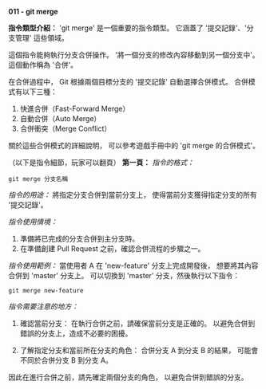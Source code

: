 **011 - git merge**

**指令類型介紹：**
'git merge' 是一個重要的指令類型。
它涵蓋了 '提交記錄'、'分支管理' 這些領域。

這個指令能夠執行分支合併操作。
'將一個分支的修改內容移動到另一個分支中'。
這個動作稱為 '合併'。

在合併過程中，
Git 根據兩個目標分支的 '提交記錄' 自動選擇合併模式。
合併模式有以下三種：
1. 快進合併（Fast-Forward Merge）
2. 自動合併（Auto Merge）
3. 合併衝突（Merge Conflict）

關於這些合併模式的詳細說明，
可以參考遊戲手冊中的 'git merge 的合併模式'。

（以下是指令細節，玩家可以翻頁）
**第一頁：**
*指令的格式：* 
```
git merge 分支名稱
```

*指令的用途：*
將指定分支合併到當前分支上，
使得當前分支獲得指定分支的所有 '提交記錄'。

*指令使用情境：*
1. 準備將已完成的分支合併到主分支時。
2. 在準備創建 Pull Request 之前，確認合併流程的步驟之一。

*指令使用範例：*
當使用者 A 在 'new-feature' 分支上完成開發後，
想要將其內容合併到 'master' 分支上。
可以切換到 'master' 分支，然後執行以下指令：
```
git merge new-feature
```

*指令需要注意的地方：* 
1. 確認當前分支：
在執行合併之前，請確保當前分支是正確的。
以避免合併到錯誤的分支上，造成不必要的困擾。

1. 了解指定分支和當前所在分支的角色：
合併分支 A 到分支 B 的結果，
可能會不同於合併分支 B 到分支 A。

因此在進行合併之前，請先確定兩個分支的角色，
以避免合併到錯誤的分支。